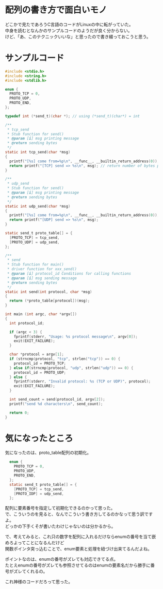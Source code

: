 # 配列の書き方で面白いモノ

どこかで見たであろうC言語のコードがLinuxの中に転がっていた。  
中身を読むとなんかのサンプルコードのようだが良く分からない。  
けど、「あ、このテクニックいいな」と思ったので書き綴っておこうと思う。  

# サンプルコード

```C
#include <stdio.h>
#include <string.h>
#include <stdlib.h>

enum {
  PROTO_TCP = 0,
  PROTO_UDP,
  PROTO_END,
};

typedef int (*send_t)(char *); // using (*send_t)(char*) = int

/**
 * tcp_send
 * Stub function for send()
 * @param [i] msg printing message
 * @return sending bytes
 */
static int tcp_send(char *msg)
{
  printf("[%s] come from=%p\n", __func__, __builtin_return_address(0));
  return printf("[TCP] send => %s\n", msg); // return number of bytes printed characters
}

/**
 * udp_send
 * Stub function for send()
 * @param [i] msg printing message
 * @return sending bytes
 */
static int udp_send(char *msg)
{
  printf("[%s] come from=%p\n", __func__, __builtin_return_address(0));
  return printf("[UDP] send => %s\n", msg);
}

static send_t proto_table[] = {
  [PROTO_TCP] = tcp_send,
  [PROTO_UDP] = udp_send,
};

/**
 * send
 * Stub function for main()
 * driver function for xxx_send()
 * @param [i] protocol_id Conditions for calling functions
 * @param [i] msg sending message
 * @return sending bytes
 */
static int send(int protocol, char *msg)
{
  return (*proto_table[protocol])(msg);
}

int main (int argc, char *argv[])
{
  int protocol_id;

  if (argc < 3) {
    fprintf(stderr, "Usage: %s protocol message\n", argv[0]);
    exit(EXIT_FAILURE);
  }

  char *protocol = argv[1];
  if (strncmp(protocol, "tcp", strlen("tcp")) == 0) {
    protocol_id = PROTO_TCP;
  } else if(strncmp(protocol, "udp", strlen("udp")) == 0) {
    protocol_id = PROTO_UDP;
  } else {
    fprintf(stderr, "Invalid protocol: %s (TCP or UDP)", protocol);
    exit(EXIT_FAILURE);
  }

  int send_count = send(protocol_id, argv[2]);
  printf("send %d characters\n", send_count);

  return 0;
}
```

# 気になったところ
気になったのは、proto_table配列の初期化。  

```C
  enum {
    PROTO_TCP = 0,
    PROTO_UDP,
    PROTO_END,
  };
  static send_t proto_table[] = {
    [PROTO_TCP] = tcp_send,
    [PROTO_IDP] = udp_send,
  };
```

配列に要素番号を指定して初期化できるのかって思った。  
で、こういうのを見ると、なんでこういう書き方してるのかなって思う訳ですよ。  
どっかの下手くそが書いたわけじゃないのは分かるから。  

で、考えてみると、これ只の数字を配列に入れるだけならenumの番号を当て嵌めろよってことになるんだけど  
関数ポインタ突っ込むことで、enum要素と処理を紐づけ出来てるんだよね。  

ポイントなのは、enumの番号がズレても対応できてる点。  
たとえenumの番号がズレても参照させてるのはenumの要素名だから勝手に番号がズレてくれるの。  

これ神様のコードだろって思った。


